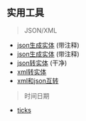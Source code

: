 ## 实用工具


> JSON/XML

- [json生成实体](http://tools.jb51.net/code/json2csharp) (带注释)
- [json生成实体](http://tool.chinaz.com/tools/json2entity.aspx) (带注释)
- [json转实体](http://www.ofmonkey.com/entity/json) (干净)
- [xml转实体](http://www.ofmonkey.com/entity/xml)
- [xml和json互转](http://tools.jb51.net/code/xmljson)


> 时间日期

- [ticks](http://tools.jb51.net/code/unixtime)